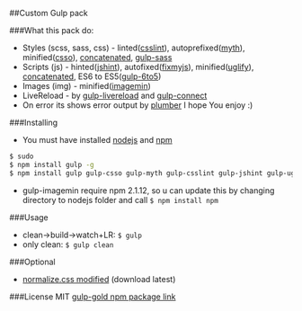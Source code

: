 ##Custom Gulp pack

###What this pack do:
* Styles (scss, sass, css) - linted([csslint](https://www.npmjs.org/package/gulp-csslint)), autoprefixed([myth](https://www.npmjs.org/package/gulp-myth)), minified([csso](https://www.npmjs.org/package/gulp-csso)), [concatenated](https://www.npmjs.org/package/gulp-concat), [gulp-sass](https://www.npmjs.org/package/gulp-sass)
* Scripts (js) - hinted([jshint](https://www.npmjs.org/package/gulp-jshint)), autofixed([fixmyjs](https://www.npmjs.org/package/gulp-fixmyjs)), minified([uglify](https://www.npmjs.org/package/gulp-uglify)), [concatenated](https://www.npmjs.org/package/gulp-concat), ES6 to ES5([gulp-6to5](https://www.npmjs.com/package/gulp-6to5))
* Images (img) - minified([imagemin](https://www.npmjs.org/package/gulp-imagemin))
* LiveReload - by [gulp-livereload](https://www.npmjs.com/package/gulp-livereload) and [gulp-connect](https://www.npmjs.com/package/gulp-connect)
* On error its shows error output by [plumber](https://www.npmjs.org/package/gulp-plumber)
I hope You enjoy :)

###Installing
* You must have installed [nodejs](http://nodejs.org/) and [npm](https://www.npmjs.org/)

```sh
$ sudo
$ npm install gulp -g
$ npm install gulp gulp-csso gulp-myth gulp-csslint gulp-jshint gulp-uglify gulp-imagemin gulp-rename gulp-concat gulp-plumber del gulp-sourcemaps gulp-fixmyjs gulp-livereload gulp-connect gulp-sass gulp-6to5 --save-dev
```
* gulp-imagemin require npm 2.1.12, so u can update this by changing directory to nodejs folder and call `$ npm install npm`

###Usage
* clean->build->watch+LR: `$ gulp`
* only clean: `$ gulp clean`

###Optional
* [normalize.css modified](https://github.com/ikeagold/normalize.css) (download latest)

###License
MIT
[gulp-gold npm package link](https://www.npmjs.org/package/gulp-gold)
